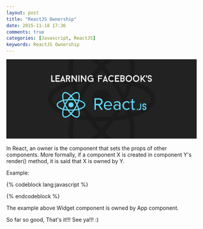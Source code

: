 ```yaml
---
layout: post
title: "ReactJS Ownership"
date: 2015-11-18 17:36
comments: true
categories: [Javascript, ReactJS]
keywords: ReactJS Ownership
---
```


<p>
  <img src="/images/reactjs.png" width="600" alt="ReactJS Ownership" />
</p>

<p>
  In React, an owner is the component that sets the props of other components. More formally, if a component X is created in component Y's render() method, it is said that X is owned by Y.
</p>

<p>
  Example:
</p>

{% codeblock lang:javascript %}
<!DOCTYPE html>
<html>
<head>
  <meta charset="UTF-8">
  <title></title>
  <script type="text/javascript" src="http://fb.me/react-0.12.2.js"></script>
  <script type="text/javascript" src="http://fb.me/JSXTransformer-0.12.2.js"></script>
</head>
<body>
  <script type="text/jsx">
    var App = React.createClass({
      getInitialState: function() {
        return {
          txt: ''
        }
      },
      update: function(e) {
        this.setState({txt: e.target.value});
      },
      render: function() {
        return (
          <div>
            <Widget txt={this.state.txt} update={this.update} />
            <Widget txt={this.state.txt} update={this.update} />
          </div>
        );
      }
    });

    var Widget = React.createClass({
      render: function() {
        return (
          <div>
            <input type="text" onChange={this.props.update} />
            <br />
            <b>{this.props.txt}</b>
          </div>
        );
      }
    });

    React.render(<App txt="this is the txt prop" />, document.body);
  </script>
</body>
</html>
{% endcodeblock %}

<p>
  The example above Widget component is owned by App component.
</p>

<p>
  So far so good, That's it!!! See ya!!! :)
</p>
